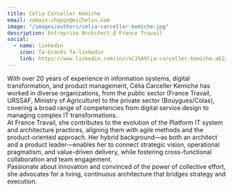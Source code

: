 ```yaml
---
title: Celia Carceller Kemiche
email: romain.chapon@michelin.com
image: "/images/authors/celia-carceller-kemiche.jpg"
description: Entreprise Architect @ France Travail
social:
  - name: linkedin
    icon: fa-brands fa-linkedin
    link: https://www.linkedin.com/in/c%C3%A9lia-carceller-kemiche-a62a60142/
---
```


With over 20 years of experience in information systems, digital transformation, and product management, Célia Carceller Kemiche has worked in diverse organizations, from the public sector (France Travail, URSSAF, Ministry of Agriculture) to the private sector (Bouygues/Colas), covering a broad range of competencies from digital service design to managing complex IT transformations.  
At France Travail, she contributes to the evolution of the Platform IT system and architecture practices, aligning them with agile methods and the product-oriented approach. Her hybrid background—as both an architect and a product leader—enables her to connect strategic vision, operational pragmatism, and value-driven delivery, while fostering cross-functional collaboration and team engagement.  
Passionate about innovation and convinced of the power of collective effort, she advocates for a living, continuous architecture that bridges strategy and execution.
